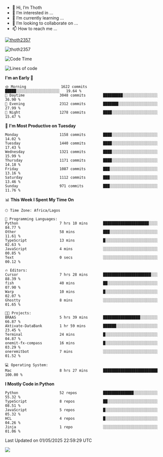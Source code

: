 <!---
thoth2357/thoth2357 is a ✨ special ✨ repository because its `README.md` (this file) appears on your GitHub profile.
You can click the Preview link to take a look at your changes.
--->

- 👋 Hi, I’m Thoth
- 👀 I’m interested in ...
- 🌱 I’m currently learning ...
- 💞️ I’m looking to collaborate on ...
- 📫 How to reach me ...


<p align="left"> <a href="https://github.com/ryo-ma/github-profile-trophy"><img src="https://github-profile-trophy.vercel.app/?username=thoth2357&theme=gruvbox&no-bg=true&no-frame=false&title=MultiLanguage,Commits,Repositories,Stars,Followers,PullRequest,Reviews,Issues" alt="thoth2357" /></a> </p>

<p align="left"> <img src="https://komarev.com/ghpvc/?username=thoth2357&label=Profile%20views&color=0e75b6&style=flat" alt="thoth2357" /> </p>

<!--START_SECTION:waka-->
![Code Time](http://img.shields.io/badge/Code%20Time-3%2C389%20hrs%2034%20mins-blue)

![Lines of code](https://img.shields.io/badge/From%20Hello%20World%20I%27ve%20Written-31.0%20million%20lines%20of%20code-blue)

**I'm an Early 🐤** 

```text
🌞 Morning                1622 commits        █████░░░░░░░░░░░░░░░░░░░░   19.64 % 
🌆 Daytime                3048 commits        █████████░░░░░░░░░░░░░░░░   36.90 % 
🌃 Evening                2312 commits        ███████░░░░░░░░░░░░░░░░░░   27.99 % 
🌙 Night                  1278 commits        ████░░░░░░░░░░░░░░░░░░░░░   15.47 % 
```
📅 **I'm Most Productive on Tuesday** 

```text
Monday                   1158 commits        ████░░░░░░░░░░░░░░░░░░░░░   14.02 % 
Tuesday                  1440 commits        ████░░░░░░░░░░░░░░░░░░░░░   17.43 % 
Wednesday                1321 commits        ████░░░░░░░░░░░░░░░░░░░░░   15.99 % 
Thursday                 1171 commits        ████░░░░░░░░░░░░░░░░░░░░░   14.18 % 
Friday                   1087 commits        ███░░░░░░░░░░░░░░░░░░░░░░   13.16 % 
Saturday                 1112 commits        ███░░░░░░░░░░░░░░░░░░░░░░   13.46 % 
Sunday                   971 commits         ███░░░░░░░░░░░░░░░░░░░░░░   11.76 % 
```


📊 **This Week I Spent My Time On** 

```text
🕑︎ Time Zone: Africa/Lagos

💬 Programming Languages: 
Python                   7 hrs 10 mins       █████████████████████░░░░   84.77 % 
Other                    58 mins             ███░░░░░░░░░░░░░░░░░░░░░░   11.61 % 
TypeScript               13 mins             █░░░░░░░░░░░░░░░░░░░░░░░░   02.63 % 
JavaScript               4 mins              ░░░░░░░░░░░░░░░░░░░░░░░░░   00.85 % 
Text                     0 secs              ░░░░░░░░░░░░░░░░░░░░░░░░░   00.12 % 

🔥 Editors: 
Cursor                   7 hrs 28 mins       ██████████████████████░░░   88.39 % 
fish                     40 mins             ██░░░░░░░░░░░░░░░░░░░░░░░   07.90 % 
Warp                     10 mins             █░░░░░░░░░░░░░░░░░░░░░░░░   02.07 % 
Ghostty                  8 mins              ░░░░░░░░░░░░░░░░░░░░░░░░░   01.65 % 

🐱‍💻 Projects: 
BRAAS                    5 hrs 39 mins       █████████████████░░░░░░░░   66.87 % 
Aktivate-DataBank        1 hr 59 mins        ██████░░░░░░░░░░░░░░░░░░░   23.45 % 
Terminal                 24 mins             █░░░░░░░░░░░░░░░░░░░░░░░░   04.87 % 
onemit-fx-compass        16 mins             █░░░░░░░░░░░░░░░░░░░░░░░░   03.29 % 
oneremitbot              7 mins              ░░░░░░░░░░░░░░░░░░░░░░░░░   01.52 % 

💻 Operating System: 
Mac                      8 hrs 27 mins       █████████████████████████   100.00 % 
```

**I Mostly Code in Python** 

```text
Python                   52 repos            ██████████████░░░░░░░░░░░   55.32 % 
TypeScript               8 repos             ██░░░░░░░░░░░░░░░░░░░░░░░   08.51 % 
JavaScript               5 repos             █░░░░░░░░░░░░░░░░░░░░░░░░   05.32 % 
HCL                      4 repos             █░░░░░░░░░░░░░░░░░░░░░░░░   04.26 % 
Jinja                    1 repo              ░░░░░░░░░░░░░░░░░░░░░░░░░   01.06 % 
```




 Last Updated on 01/05/2025 22:59:29 UTC
<!--END_SECTION:waka-->
<!--![](http://github-profile-summary-cards.vercel.app/api/cards/profile-details?username=thoth2357&theme=2077)

![](http://github-profile-summary-cards.vercel.app/api/cards/stats?username=thoth2357&theme=2077)![](http://github-profile-summary-cards.vercel.app/api/cards/productive-time?username=thoth2357&theme=2077&utcOffset=8) -->
<img src="https://t.bkit.co/w_6789c39040b80.gif" />
